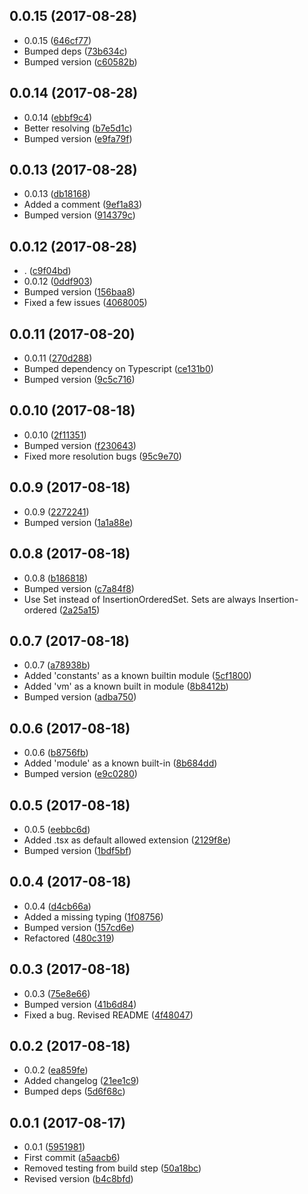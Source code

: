 <a name="0.0.15"></a>
## 0.0.15 (2017-08-28)

* 0.0.15 ([646cf77](https://github.com/wessberg/ModuleUtil/commit/646cf77))
* Bumped deps ([73b634c](https://github.com/wessberg/ModuleUtil/commit/73b634c))
* Bumped version ([c60582b](https://github.com/wessberg/ModuleUtil/commit/c60582b))



<a name="0.0.14"></a>
## 0.0.14 (2017-08-28)

* 0.0.14 ([ebbf9c4](https://github.com/wessberg/ModuleUtil/commit/ebbf9c4))
* Better resolving ([b7e5d1c](https://github.com/wessberg/ModuleUtil/commit/b7e5d1c))
* Bumped version ([e9fa79f](https://github.com/wessberg/ModuleUtil/commit/e9fa79f))



<a name="0.0.13"></a>
## 0.0.13 (2017-08-28)

* 0.0.13 ([db18168](https://github.com/wessberg/ModuleUtil/commit/db18168))
* Added a comment ([9ef1a83](https://github.com/wessberg/ModuleUtil/commit/9ef1a83))
* Bumped version ([914379c](https://github.com/wessberg/ModuleUtil/commit/914379c))



<a name="0.0.12"></a>
## 0.0.12 (2017-08-28)

* . ([c9f04bd](https://github.com/wessberg/ModuleUtil/commit/c9f04bd))
* 0.0.12 ([0ddf903](https://github.com/wessberg/ModuleUtil/commit/0ddf903))
* Bumped version ([156baa8](https://github.com/wessberg/ModuleUtil/commit/156baa8))
* Fixed a few issues ([4068005](https://github.com/wessberg/ModuleUtil/commit/4068005))



<a name="0.0.11"></a>
## 0.0.11 (2017-08-20)

* 0.0.11 ([270d288](https://github.com/wessberg/ModuleUtil/commit/270d288))
* Bumped dependency on Typescript ([ce131b0](https://github.com/wessberg/ModuleUtil/commit/ce131b0))
* Bumped version ([9c5c716](https://github.com/wessberg/ModuleUtil/commit/9c5c716))



<a name="0.0.10"></a>
## 0.0.10 (2017-08-18)

* 0.0.10 ([2f11351](https://github.com/wessberg/ModuleUtil/commit/2f11351))
* Bumped version ([f230643](https://github.com/wessberg/ModuleUtil/commit/f230643))
* Fixed more resolution bugs ([95c9e70](https://github.com/wessberg/ModuleUtil/commit/95c9e70))



<a name="0.0.9"></a>
## 0.0.9 (2017-08-18)

* 0.0.9 ([2272241](https://github.com/wessberg/ModuleUtil/commit/2272241))
* Bumped version ([1a1a88e](https://github.com/wessberg/ModuleUtil/commit/1a1a88e))



<a name="0.0.8"></a>
## 0.0.8 (2017-08-18)

* 0.0.8 ([b186818](https://github.com/wessberg/ModuleUtil/commit/b186818))
* Bumped version ([c7a84f8](https://github.com/wessberg/ModuleUtil/commit/c7a84f8))
* Use Set instead of InsertionOrderedSet. Sets are always Insertion-ordered ([2a25a15](https://github.com/wessberg/ModuleUtil/commit/2a25a15))



<a name="0.0.7"></a>
## 0.0.7 (2017-08-18)

* 0.0.7 ([a78938b](https://github.com/wessberg/ModuleUtil/commit/a78938b))
* Added 'constants' as a known builtin module ([5cf1800](https://github.com/wessberg/ModuleUtil/commit/5cf1800))
* Added 'vm' as a known built in module ([8b8412b](https://github.com/wessberg/ModuleUtil/commit/8b8412b))
* Bumped version ([adba750](https://github.com/wessberg/ModuleUtil/commit/adba750))



<a name="0.0.6"></a>
## 0.0.6 (2017-08-18)

* 0.0.6 ([b8756fb](https://github.com/wessberg/ModuleUtil/commit/b8756fb))
* Added 'module' as a known built-in ([8b684dd](https://github.com/wessberg/ModuleUtil/commit/8b684dd))
* Bumped version ([e9c0280](https://github.com/wessberg/ModuleUtil/commit/e9c0280))



<a name="0.0.5"></a>
## 0.0.5 (2017-08-18)

* 0.0.5 ([eebbc6d](https://github.com/wessberg/ModuleUtil/commit/eebbc6d))
* Added .tsx as default allowed extension ([2129f8e](https://github.com/wessberg/ModuleUtil/commit/2129f8e))
* Bumped version ([1bdf5bf](https://github.com/wessberg/ModuleUtil/commit/1bdf5bf))



<a name="0.0.4"></a>
## 0.0.4 (2017-08-18)

* 0.0.4 ([d4cb66a](https://github.com/wessberg/ModuleUtil/commit/d4cb66a))
* Added a missing typing ([1f08756](https://github.com/wessberg/ModuleUtil/commit/1f08756))
* Bumped version ([157cd6e](https://github.com/wessberg/ModuleUtil/commit/157cd6e))
* Refactored ([480c319](https://github.com/wessberg/ModuleUtil/commit/480c319))



<a name="0.0.3"></a>
## 0.0.3 (2017-08-18)

* 0.0.3 ([75e8e66](https://github.com/wessberg/ModuleUtil/commit/75e8e66))
* Bumped version ([41b6d84](https://github.com/wessberg/ModuleUtil/commit/41b6d84))
* Fixed a bug. Revised README ([4f48047](https://github.com/wessberg/ModuleUtil/commit/4f48047))



<a name="0.0.2"></a>
## 0.0.2 (2017-08-18)

* 0.0.2 ([ea859fe](https://github.com/wessberg/ModuleUtil/commit/ea859fe))
* Added changelog ([21ee1c9](https://github.com/wessberg/ModuleUtil/commit/21ee1c9))
* Bumped deps ([5d6f68c](https://github.com/wessberg/ModuleUtil/commit/5d6f68c))



<a name="0.0.1"></a>
## 0.0.1 (2017-08-17)

* 0.0.1 ([5951981](https://github.com/wessberg/ModuleUtil/commit/5951981))
* First commit ([a5aacb6](https://github.com/wessberg/ModuleUtil/commit/a5aacb6))
* Removed testing from build step ([50a18bc](https://github.com/wessberg/ModuleUtil/commit/50a18bc))
* Revised version ([b4c8bfd](https://github.com/wessberg/ModuleUtil/commit/b4c8bfd))



